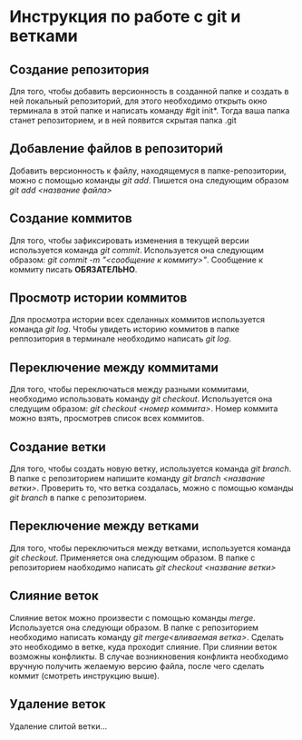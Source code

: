 # Инструкция по работе с git и ветками

## Создание репозитория

Для того, чтобы добавить версионность в созданной папке и создать в ней локальный репозиторий, для этого необходимо открыть окно терминала в этой папке и написать команду #git init*. Тогда ваша папка станет репозиторием, и в ней появится скрытая папка .git

## Добавление файлов в репозиторий
Добавить версионность к файлу, находящемуся в папке-репозитории, можно с помощью команды *git add*. Пишется она следующим образом *git add <название файла>*

## Создание коммитов
Для того, чтобы зафиксировать изменения в текущей версии используется команда *git commit*. Используется она следующим образом: *git commit -m "<сообщение к коммиту>"*. Сообщение к коммиту писать **ОБЯЗАТЕЛЬНО**. 

## Просмотр истории коммитов
Для просмотра истории всех сделанных коммитов используется команда *git log*. Чтобы увидеть историю коммитов в папке реппозитория в терминале необходимо написать *git log*.

## Переключение между коммитами
Для того, чтобы переключаться между разными коммитами, необходимо использовать команду *git checkout*. Используется она следущим образом: *git checkout <номер коммита>*. Номер коммита можно взять, просмотрев список всех коммитов. 

## Создание ветки

Для того, чтобы создать новую ветку, используется команда *git branch*. В папке с репозиторием напишите команду *git branch <название ветки>*. Проверить то, что ветка создалась, можно с помощью команды *git branch* в папке с репозиторием.

## Переключение между ветками

Для того, чтобы переключиться между ветками, используется команда *git checkout*. Применяется она следующим образом. В папке с репозиторием наобходимо написать *git checkout <название ветки>*

## Слияние веток

Слияние веток можно произвести с помощью команды *merge*. Используется она следующи образом. В папке с репозиторием необходимо написать команду *git merge<вливаемая ветка>*. Сделать это необходимо в ветке, куда проходит слияние. При слиянии веток возможны конфликты. В случае возникновения конфликта необходимо вручную получить желаемую версию файла, после чего сделать коммит (смотреть инструкцию выше). 


## Удаление веток

Удаление слитой ветки...